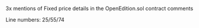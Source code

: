 3x mentions of Fixed price details in the OpenEdition.sol contract comments

Line numbers: 25/55/74


